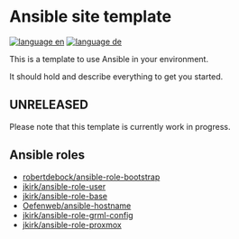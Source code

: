 # Ansible site template

[![language en](https://img.shields.io/badge/language-en-red.svg)](README.md)
[![language de](https://img.shields.io/badge/language-de-green.svg)](README.de.md)

This is a template to use Ansible in your environment.

It should hold and describe everything to get you started.

## UNRELEASED

Please note that this template is currently work in progress.

## Ansible roles

* [robertdebock/ansible-role-bootstrap](https://github.com/robertdebock/ansible-role-bootstrap)
* [jkirk/ansible-role-user](https://github.com/jkirk/ansible-role-user)
* [jkirk/ansible-role-base](https://github.com/jkirk/ansible-role-base)
* [Oefenweb/ansible-hostname](https://github.com/Oefenweb/ansible-hostname)
* [jkirk/ansible-role-grml-config](https://github.com/jkirk/ansible-role-grml-config)
* [jkirk/ansible-role-proxmox](https://github.com/jkirk/ansible-role-proxmox)
